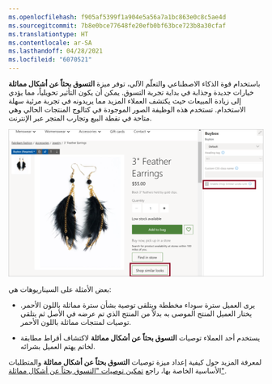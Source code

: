 ```yaml
---
ms.openlocfilehash: f905af5399f1a904e5a56a7a1bc863e0c8c5ae4d
ms.sourcegitcommit: 7b8e0bce77648fe20efb0bf63bce723b8a30cfaf
ms.translationtype: HT
ms.contentlocale: ar-SA
ms.lasthandoff: 04/28/2021
ms.locfileid: "6070521"
---
```

باستخدام قوة الذكاء الاصطناعي والتعلّم الآلي، توفر ميزة **التسوق بحثاً عن أشكال مماثلة** خيارات جديدة وجذابة في بداية تجربة التسوق. يمكن أن يكون التأثير تحويلياً، مما يؤدي إلى زيادة المبيعات حيث يكتشف العملاء المزيد مما يريدونه في تجربة مرئية سهلة الاستخدام. تستخدم هذه الوظيفة الصور الموجودة في كتالوج المنتجات الحالي وهي متاحة في نقطة البيع وتجارب المتجر عبر الإنترنت. 

![لقطة شاشة تعرض الزر "التسوق بحثاً عن أشكال مماثلة".](../media/similar-looks-ss.png)
     
بعض الأمثلة على السيناريوهات هي:

- يرى العميل سترة سوداء مخططة ويتلقى توصية بشأن سترة مماثلة باللون الأحمر. يختار العميل المنتج الموصى به بدلاً من المنتج الذي تم عرضه في الأصل ثم يتلقى توصيات لمنتجات مماثلة باللون الأحمر.

- يستخدم أحد العملاء توصيات **التسوق بحثاً عن أشكال مماثلة** لاكتشاف أقراط مطابقة لخاتم يهتم العميل بشرائه.

لمعرفة المزيد حول كيفية إعداد ميزة توصيات **التسوق بحثاً عن أشكال مماثلة** والمتطلبات الأساسية الخاصة بها، راجع [تمكين توصيات "التسوق بحثاً عن أشكال مماثلة"](https://docs.microsoft.com/dynamics365/commerce/shop-similar-looks/?azure-portal=true).
